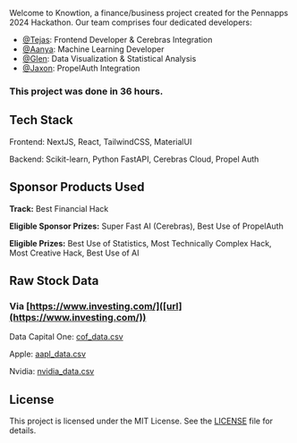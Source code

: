 Welcome to Knowtion, a finance/business project created for the Pennapps 2024 Hackathon. Our team comprises four dedicated developers:

- [@Tejas](https://github.com/TCYTseven): Frontend Developer & Cerebras Integration
- [@Aanya](https://github.com/aanyabhandari3): Machine Learning Developer
- [@Glen](https://github.com/Glen-Zheng): Data Visualization & Statistical Analysis
- [@Jaxon](https://github.com/JaxonTabesh): PropelAuth Integration

### **This project was done in 36 hours.**

## Tech Stack
Frontend: NextJS, React, TailwindCSS, MaterialUI 

Backend: Scikit-learn, Python FastAPI, Cerebras Cloud, Propel Auth

## Sponsor Products Used
**Track:** Best Financial Hack

**Eligible Sponsor Prizes:** Super Fast AI (Cerebras), Best Use of PropelAuth

**Eligible Prizes:** Best Use of Statistics, Most Technically Complex Hack, Most Creative Hack, Best Use of AI 

## Raw Stock Data
### Via [https://www.investing.com/]([url](https://www.investing.com/))
Data Capital One: [cof_data.csv](https://raw.githubusercontent.com/TCYTseven/penapps24data/refs/heads/main/cof_data.csv)

Apple:  [aapl_data.csv](https://raw.githubusercontent.com/TCYTseven/penapps24data/refs/heads/main/aapl_data.csv)

Nvidia: [nvidia_data.csv](https://raw.githubusercontent.com/TCYTseven/penapps24data/refs/heads/main/nvda_data.csv )

## License
This project is licensed under the MIT License. See the [LICENSE](https://github.com/AndreiBalan-dev/tryCatchUs/blob/main/LICENSE) file for details.
